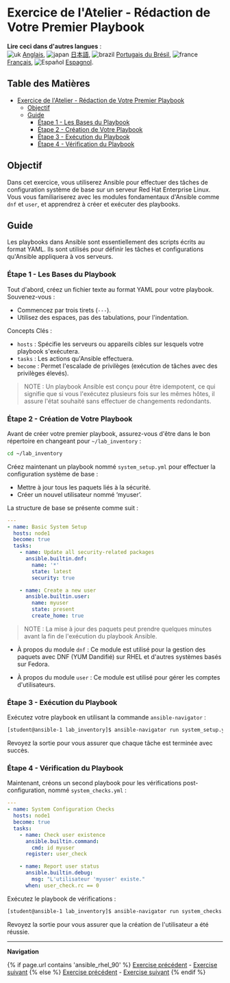 # Exercice de l'Atelier - Rédaction de Votre Premier Playbook

**Lire ceci dans d'autres langues** :
<br>![uk](../../../images/uk.png) [Anglais](README.md), ![japan](../../../images/japan.png) [日本語](README.ja.md), ![brazil](../../../images/brazil.png) [Portugais du Brésil](README.pt-br.md), ![france](../../../images/fr.png) [Français](README.fr.md), ![Español](../../../images/col.png) [Espagnol](README.es.md).

## Table des Matières

- [Exercice de l'Atelier - Rédaction de Votre Premier Playbook](#exercice-de-latelier---rédaction-de-votre-premier-playbook)
  - [Objectif](#objectif)
  - [Guide](#guide)
    - [Étape 1 - Les Bases du Playbook](#étape-1---les-bases-du-playbook)
    - [Étape 2 - Création de Votre Playbook](#étape-2---création-de-votre-playbook)
    - [Étape 3 - Exécution du Playbook](#étape-3---exécution-du-playbook)
    - [Étape 4 - Vérification du Playbook](#étape-4---vérification-du-playbook)


## Objectif

Dans cet exercice, vous utiliserez Ansible pour effectuer des tâches de configuration système de base sur un serveur Red Hat Enterprise Linux. Vous vous familiariserez avec les modules fondamentaux d'Ansible comme `dnf` et `user`, et apprendrez à créer et exécuter des playbooks.

## Guide

Les playbooks dans Ansible sont essentiellement des scripts écrits au format YAML. Ils sont utilisés pour définir les tâches et configurations qu'Ansible appliquera à vos serveurs.

### Étape 1 - Les Bases du Playbook
Tout d'abord, créez un fichier texte au format YAML pour votre playbook. Souvenez-vous :
- Commencez par trois tirets (`---`).
- Utilisez des espaces, pas des tabulations, pour l'indentation.

Concepts Clés :
- `hosts` : Spécifie les serveurs ou appareils cibles sur lesquels votre playbook s'exécutera.
- `tasks` : Les actions qu'Ansible effectuera.
- `become` : Permet l'escalade de privilèges (exécution de tâches avec des privilèges élevés).

> NOTE : Un playbook Ansible est conçu pour être idempotent, ce qui signifie que si vous l'exécutez plusieurs fois sur les mêmes hôtes, il assure l'état souhaité sans effectuer de changements redondants.

### Étape 2 - Création de Votre Playbook
Avant de créer votre premier playbook, assurez-vous d'être dans le bon répertoire en changeant pour `~/lab_inventory` :

```bash
cd ~/lab_inventory
```

Créez maintenant un playbook nommé `system_setup.yml` pour effectuer la configuration système de base :
- Mettre à jour tous les paquets liés à la sécurité.
- Créer un nouvel utilisateur nommé ‘myuser’.

La structure de base se présente comme suit :

```yaml
---
- name: Basic System Setup
  hosts: node1
  become: true
  tasks:
    - name: Update all security-related packages
      ansible.builtin.dnf:
        name: '*'
        state: latest
        security: true

    - name: Create a new user
      ansible.builtin.user:
        name: myuser
        state: present
        create_home: true
```

> NOTE : La mise à jour des paquets peut prendre quelques minutes avant la fin de l'exécution du playbook Ansible.

* À propos du module `dnf` : Ce module est utilisé pour la gestion des paquets avec DNF (YUM Dandifié) sur RHEL et d'autres systèmes basés sur Fedora.

* À propos du module `user` : Ce module est utilisé pour gérer les comptes d'utilisateurs.

### Étape 3 - Exécution du Playbook

Exécutez votre playbook en utilisant la commande `ansible-navigator` :

```bash
[student@ansible-1 lab_inventory]$ ansible-navigator run system_setup.yml -m stdout
```

Revoyez la sortie pour vous assurer que chaque tâche est terminée avec succès.

### Étape 4 - Vérification du Playbook
Maintenant, créons un second playbook pour les vérifications post-configuration, nommé `system_checks.yml` :

```yaml
---
- name: System Configuration Checks
  hosts: node1
  become: true
  tasks:
    - name: Check user existence
      ansible.builtin.command:
        cmd: id myuser
      register: user_check

    - name: Report user status
      ansible.builtin.debug:
        msg: "L'utilisateur 'myuser' existe."
      when: user_check.rc == 0
```

Exécutez le playbook de vérifications :

```bash
[student@ansible-1 lab_inventory]$ ansible-navigator run system_checks.yml -m stdout
```

Revoyez la sortie pour vous assurer que la création de l'utilisateur a été réussie.

---
**Navigation**
<br>

{% if page.url contains 'ansible_rhel_90' %}
[Exercise précédent](../2-thebasics/README.fr.md) - [Exercise suivant](../4-variables/README.fr.md)
{% else %}
[Exercise précédent](../1.2-thebasics/README.fr.md) - [Exercise suivant](../1.4-variables/README.fr.md)
{% endif %}
<br><br>
